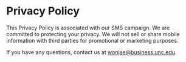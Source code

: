 # Privacy Policy

This Privacy Policy is associated with our SMS campaign. We are committed to protecting your privacy. We will not sell or share mobile information with third parties for promotional or marketing purposes.

If you have any questions, contact us at [wonjae@business.unc.edu](mailto:wonjae@business.unc.edu).